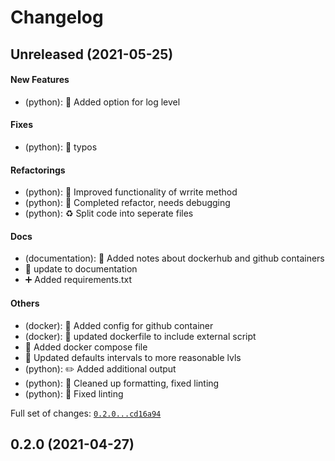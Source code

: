 # Changelog

## Unreleased (2021-05-25)

#### New Features

* (python): :wrench: Added option for log level
#### Fixes

* (python): :bug: typos
#### Refactorings

* (python): :art: Improved functionality of wrrite method
* (python): :art: Completed refactor, needs debugging
* (python): :recycle: Split code into seperate files
#### Docs

* (documentation): :memo: Added notes about dockerhub and github containers
* :memo: update to documentation
* :heavy_plus_sign: Added requirements.txt
#### Others

* (docker): :construction_worker: Added config for github container
* (docker): :art: updated dockerfile to include external script
* :rocket: Added docker compose file
* :wrench: Updated defaults intervals to more reasonable lvls
* (python): :pencil2: Added additional output
* (python): :rotating_light: Cleaned up formatting, fixed linting
* (python): :rotating_light: Fixed linting

Full set of changes: [`0.2.0...cd16a94`](https://github.com/breadlysm/speedtest-to-influxdb/compare/0.2.0...cd16a94)

## 0.2.0 (2021-04-27)

